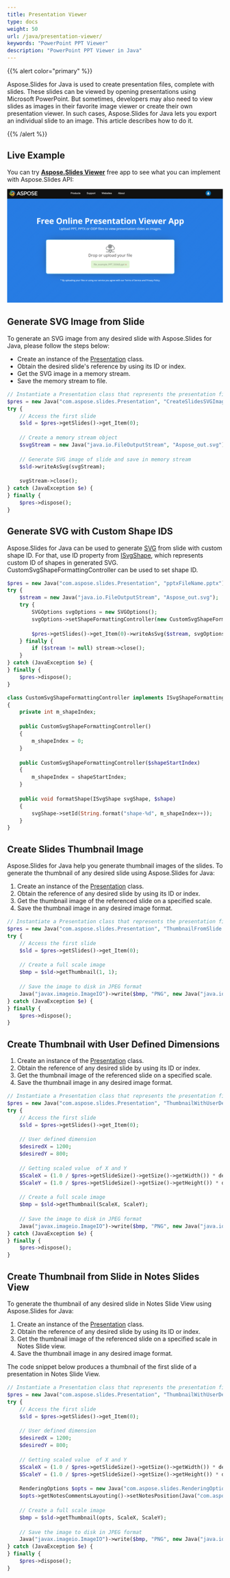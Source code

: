 ```yaml
---
title: Presentation Viewer
type: docs
weight: 50
url: /java/presentation-viewer/
keywords: "PowerPoint PPT Viewer"
description: "PowerPoint PPT Viewer in Java"
---
```


{{% alert color="primary" %}} 

Aspose.Slides for Java is used to create presentation files, complete with slides. These slides can be viewed by opening presentations using Microsoft PowerPoint. But sometimes, developers may also need to view slides as images in their favorite image viewer or create their own presentation viewer. In such cases, Aspose.Slides for Java lets you export an individual slide to an image. This article describes how to do it.

{{% /alert %}} 

## **Live Example**
You can try [**Aspose.Slides Viewer**](https://products.aspose.app/slides/viewer/) free app to see what you can implement with Aspose.Slides API:

[](https://products.aspose.app/slides/viewer/)

[![todo:image_alt_text](slides-viewer.png)](https://products.aspose.app/slides/viewer/)

## **Generate SVG Image from Slide**
To generate an SVG image from any desired slide with Aspose.Slides for Java, please follow the steps below:

- Create an instance of the [Presentation](https://apireference.aspose.com/slides/java/com.aspose.slides/Presentation) class.
- Obtain the desired slide's reference by using its ID or index.
- Get the SVG image in a memory stream.
- Save the memory stream to file.

```php
// Instantiate a Presentation class that represents the presentation file
$pres = new Java("com.aspose.slides.Presentation", "CreateSlidesSVGImage.pptx");
try {
    // Access the first slide
    $sld = $pres->getSlides()->get_Item(0);

    // Create a memory stream object
    $svgStream = new Java("java.io.FileOutputStream", "Aspose_out.svg");

    // Generate SVG image of slide and save in memory stream
    $sld->writeAsSvg(svgStream);

    svgStream->close();
} catch (JavaException $e) {
} finally {
    $pres->dispose();
}
```

## **Generate SVG with Custom Shape IDS**
Aspose.Slides for Java can be used to generate [SVG](https://wiki.fileformat.com/page-description-language/svg/) from slide with custom shape ID. For that, use ID property from [ISvgShape](https://apireference.aspose.com/slides/java/com.aspose.slides/ISvgShape), which represents custom ID of shapes in generated SVG. CustomSvgShapeFormattingController can be used to set shape ID.

```php
$pres = new Java("com.aspose.slides.Presentation", "pptxFileName.pptx");
try {
    $stream = new Java("java.io.FileOutputStream", "Aspose_out.svg");
    try {
        SVGOptions svgOptions = new SVGOptions();
        svgOptions->setShapeFormattingController(new CustomSvgShapeFormattingController());

        $pres->getSlides()->get_Item(0)->writeAsSvg($stream, svgOptions);
    } finally {
        if ($stream != null) stream->close();
    }
} catch (JavaException $e) {
} finally {
    $pres->dispose();
}
```
```php
class CustomSvgShapeFormattingController implements ISvgShapeFormattingController
{
    private int m_shapeIndex;

    public CustomSvgShapeFormattingController()
    {
        m_shapeIndex = 0;
    }
    
    public CustomSvgShapeFormattingController($shapeStartIndex)
    {
        m_shapeIndex = shapeStartIndex;
    }

    public void formatShape(ISvgShape svgShape, $shape)
    {
        svgShape->setId(String.format("shape-%d", m_shapeIndex++));
    }
}
```

## **Create Slides Thumbnail Image**
Aspose.Slides for Java help you generate thumbnail images of the slides. To generate the thumbnail of any desired slide using Aspose.Slides for Java:

1. Create an instance of the [Presentation](https://apireference.aspose.com/slides/java/com.aspose.slides/Presentation) class.
1. Obtain the reference of any desired slide by using its ID or index.
1. Get the thumbnail image of the referenced slide on a specified scale.
1. Save the thumbnail image in any desired image format.

```php
// Instantiate a Presentation class that represents the presentation file
$pres = new Java("com.aspose.slides.Presentation", "ThumbnailFromSlide.pptx");
try {
    // Access the first slide
    $sld = $pres->getSlides()->get_Item(0);

    // Create a full scale image
    $bmp = $sld->getThumbnail(1, 1);

    // Save the image to disk in JPEG format
    Java("javax.imageio.ImageIO")->write($bmp, "PNG", new Java("java.io.File", "Thumbnail_out.png"));
} catch (JavaException $e) {
} finally {
    $pres->dispose();
}
```

## **Create Thumbnail with User Defined Dimensions**

1. Create an instance of the [Presentation](https://apireference.aspose.com/slides/java/com.aspose.slides/Presentation) class.
1. Obtain the reference of any desired slide by using its ID or index.
1. Get the thumbnail image of the referenced slide on a specified scale.
1. Save the thumbnail image in any desired image format.

```php
// Instantiate a Presentation class that represents the presentation file
$pres = new Java("com.aspose.slides.Presentation", "ThumbnailWithUserDefinedDimensions.pptx");
try {
    // Access the first slide
    $sld = $pres->getSlides()->get_Item(0);

    // User defined dimension
    $desiredX = 1200;
    $desiredY = 800;

    // Getting scaled value  of X and Y
    $ScaleX = (1.0 / $pres->getSlideSize()->getSize()->getWidth()) * desiredX;
    $ScaleY = (1.0 / $pres->getSlideSize()->getSize()->getHeight()) * desiredY;
    
    // Create a full scale image
    $bmp = $sld->getThumbnail(ScaleX, ScaleY);

    // Save the image to disk in JPEG format
    Java("javax.imageio.ImageIO")->write($bmp, "PNG", new Java("java.io.File", "Thumbnail_out.png"));
} catch (JavaException $e) {
} finally {
    $pres->dispose();
}
```

## **Create Thumbnail from Slide in Notes Slides View**
To generate the thumbnail of any desired slide in Notes Slide View using Aspose.Slides for Java:

1. Create an instance of the [Presentation](https://apireference.aspose.com/slides/java/com.aspose.slides/Presentation) class.
1. Obtain the reference of any desired slide by using its ID or index.
1. Get the thumbnail image of the referenced slide on a specified scale in Notes Slide view.
1. Save the thumbnail image in any desired image format.

The code snippet below produces a thumbnail of the first slide of a presentation in Notes Slide View.

```php
// Instantiate a Presentation class that represents the presentation file
$pres = new Java("com.aspose.slides.Presentation", "ThumbnailWithUserDefinedDimensions.pptx");
try {
    // Access the first slide
    $sld = $pres->getSlides()->get_Item(0);

    // User defined dimension
    $desiredX = 1200;
    $desiredY = 800;

    // Getting scaled value  of X and Y
    $ScaleX = (1.0 / $pres->getSlideSize()->getSize()->getWidth()) * desiredX;
    $ScaleY = (1.0 / $pres->getSlideSize()->getSize()->getHeight()) * desiredY;

    RenderingOptions $opts = new Java("com.aspose.slides.RenderingOptions");
    $opts->getNotesCommentsLayouting()->setNotesPosition(Java("com.aspose.slides.NotesPositions")->BottomTruncated);
    
    // Create a full scale image
    $bmp = $sld->getThumbnail(opts, ScaleX, ScaleY);

    // Save the image to disk in JPEG format
    Java("javax.imageio.ImageIO")->write($bmp, "PNG", new Java("java.io.File", "Thumbnail_out.png"));
} catch (JavaException $e) {
} finally {
    $pres->dispose();
}
```
